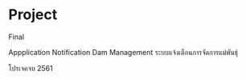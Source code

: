 # Project
Final

Appplication Notification Dam Management
ระบบแจ้งเตือนการจัดการแม่พันธุ์

โปรเจคจบ 2561
